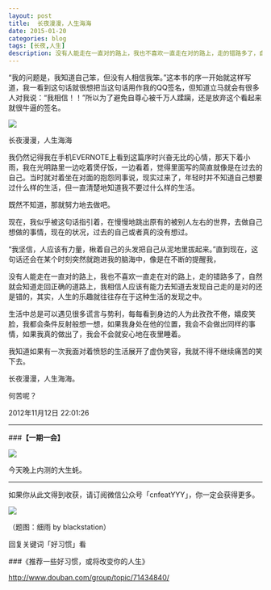```yaml
---
layout: post
title:  长夜漫漫，人生海海
date: 2015-01-20
categories: blog
tags: [长夜,人生]
description: 没有人能走在一直对的路上，我也不喜欢一直走在对的路上，走的错路多了，自然就会知道走回正确的道路上，我相信人应该有能力去知道去发现自己走的是对的还是错的，其实，人生的乐趣就往往存在于这种生活的发现之中。
---
```


“我的问题是，我知道自己笨，但没有人相信我笨。”这本书的序一开始就这样写道，我一看到这句话就很想把当这句话用作我的QQ签名，但知道立马就会有很多人对我说：“我相信！！”所以为了避免自尊心被千万人蹂躏，还是放弃这个看起来就很牛逼的签名。

![](http://cnfeat.qiniudn.com/617ccc0cgce4ce306b2b2&690.jpg)

 长夜漫漫，人生海海

我仍然记得我在手机EVERNOTE上看到这篇序时兴奋无比的心情，那天下着小雨，我在光明路里一边吃着煲仔饭，一边看着，觉得里面写的简直就像是在过去的自己。当时就对着坐在对面的抱怨同事说，现实过来了，年轻时并不知道自己想要过什么样的生活，但一直清楚地知道我不要过什么样的生活。
 
既然不知道，那就努力地去做吧。
 
现在，我似乎被这句话指引着，在慢慢地跳出原有的被别人左右的世界，去做自己想做的事情，现在的状况，过去的自己或者真的没有想过。
 
“我坚信，人应该有力量，楸着自己的头发把自己从泥地里拔起来。”直到现在，这句话还会在某个时刻突然就跑进我的脑海中，像是在不断的提醒我，
 
没有人能走在一直对的路上，我也不喜欢一直走在对的路上，走的错路多了，自然就会知道走回正确的道路上，我相信人应该有能力去知道去发现自己走的是对的还是错的，其实，人生的乐趣就往往存在于这种生活的发现之中。
 
生活中总是可以遇见很多谎言与势利，每每看到身边的人为此孜孜不倦，嬉皮笑脸，我都会条件反射般想一想，如果我身处在他的位置，我会不会做出同样的事情，如果我真的做出了，我会不会就安心地在夜里睡着。
 
我知道如果有一次我面对着愤怒的生活展开了虚伪笑容，我就不得不继续痛苦的笑下去。
 
长夜漫漫，人生海海。
 
何苦呢？
 
2012年11月12日 22:01:26



---

###**【一期一会】**

![](http://cnfeat.qiniudn.com/DSC05730.JPG)

今天晚上内测的大生蚝。

----

如果你从此文得到收获，请订阅微信公众号「cnfeatYYY」，你一定会获得更多。

![](http://7d9mjz.com1.z0.glb.clouddn.com/2014-12-15.jpg)

（题图：细雨 by blackstation）

回复关键词「好习惯」看

###《推荐一些好习惯，或将改变你的人生》

http://www.douban.com/group/topic/71434840/
